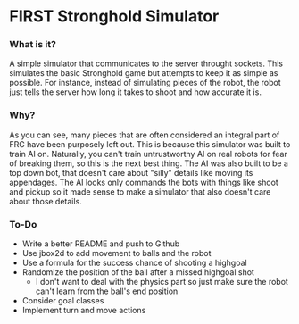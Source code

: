 # FIRST Stronghold Simulator  
  
### What is it?  
A simple simulator that communicates to the server throught sockets. This simulates the basic Stronghold game but attempts to keep it as simple as possible. For instance, instead of simulating pieces of the robot, the robot just tells the server how long it takes to shoot and how accurate it is.  
  
### Why?  
As you can see, many pieces that are often considered an integral part of FRC have been purposely left out. This is because this simulator was built to train AI on. Naturally, you can't train untrustworthy AI on real robots for fear of breaking them, so this is the next best thing. The AI was also built to be a top down bot, that doesn't care about "silly" details like moving its appendages. The AI looks only commands the bots with things like shoot and pickup so it made sense to make a simulator that also doesn't care about those details.  
  
### To-Do  
 - Write a better README and push to Github
 - Use jbox2d to add movement to balls and the robot  
 - Use a formula for the success chance of shooting a highgoal
 - Randomize the position of the ball after a missed highgoal shot
   - I don't want to deal with the physics part so just make sure the robot can't learn from the ball's end position
 - Consider goal classes
 - Implement turn and move actions